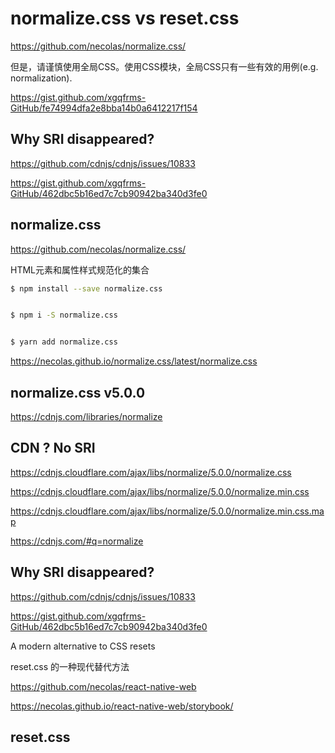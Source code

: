 # normalize.css vs reset.css



https://github.com/necolas/normalize.css/

但是，请谨慎使用全局CSS。使用CSS模块，全局CSS只有一些有效的用例(e.g. normalization).

https://gist.github.com/xgqfrms-GitHub/fe74994dfa2e8bba14b0a6412217f154


## Why SRI disappeared? 

https://github.com/cdnjs/cdnjs/issues/10833


https://gist.github.com/xgqfrms-GitHub/462dbc5b16ed7c7cb90942ba340d3fe0









## normalize.css 


https://github.com/necolas/normalize.css/


HTML元素和属性样式规范化的集合


```sh
$ npm install --save normalize.css


$ npm i -S normalize.css


$ yarn add normalize.css


``` 


https://necolas.github.io/normalize.css/latest/normalize.css

## normalize.css v5.0.0 




https://cdnjs.com/libraries/normalize

## CDN ? No SRI 

https://cdnjs.cloudflare.com/ajax/libs/normalize/5.0.0/normalize.css

https://cdnjs.cloudflare.com/ajax/libs/normalize/5.0.0/normalize.min.css

https://cdnjs.cloudflare.com/ajax/libs/normalize/5.0.0/normalize.min.css.map


https://cdnjs.com/#q=normalize

## Why SRI disappeared? 

https://github.com/cdnjs/cdnjs/issues/10833


https://gist.github.com/xgqfrms-GitHub/462dbc5b16ed7c7cb90942ba340d3fe0







A modern alternative to CSS resets

reset.css 的一种现代替代方法


https://github.com/necolas/react-native-web


https://necolas.github.io/react-native-web/storybook/












## reset.css

















